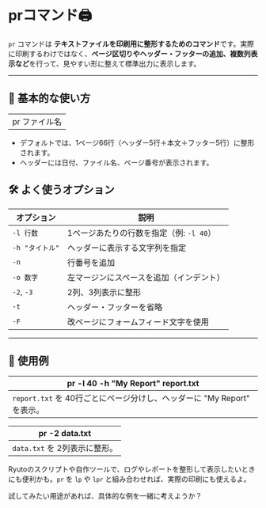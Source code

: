 # prコマンド🖨️  

`pr` コマンドは **テキストファイルを印刷用に整形するためのコマンド**です。実際に印刷するわけではなく、**ページ区切りやヘッダー・フッターの追加、複数列表示など**を行って、見やすい形に整えて標準出力に表示します。

--------------------

## 🧾 基本的な使い方
|  | 
|--|
| pr ファイル名 | 

-   デフォルトでは、1ページ66行（ヘッダー5行＋本文＋フッター5行）に整形されます。
-   ヘッダーには日付、ファイル名、ページ番号が表示されます。


## 🛠️ よく使うオプション

| オプション | 説明 |
|---|----|
| `-l 行数` | 1ページあたりの行数を指定（例: `-l 40`） |
| `-h "タイトル"` | ヘッダーに表示する文字列を指定 |
| `-n` | 行番号を追加 |
| `-o 数字` | 左マージンにスペースを追加（インデント） |
| `-2`, `-3` | 2列、3列表示に整形 |
| `-t` | ヘッダー・フッターを省略 |
| `-F` | 改ページにフォームフィード文字を使用 |

--------------------

## 📌 使用例
| pr -l 40 -h "My Report" report.txt |
|--|
|  `report.txt` を 40行ごとにページ分けし、ヘッダーに "My Report" を表示。 |


| pr -2 data.txt | 
|--|
|  `data.txt` を 2列表示に整形。 | 

Ryutoのスクリプトや自作ツールで、ログやレポートを整形して表示したいときにも便利かも。`pr` を `lp` や `lpr` と組み合わせれば、実際の印刷にも使えるよ。

試してみたい用途があれば、具体的な例を一緒に考えようか？
